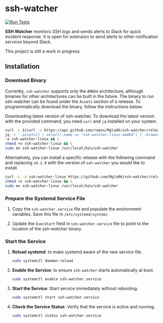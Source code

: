# ssh-watcher

[![Run Tests](https://github.com/Mgla96/ssh-watcher/actions/workflows/main.yml/badge.svg?branch=main)](https://github.com/Mgla96/ssh-watcher/actions/workflows/main.yml)

**SSH Watcher** monitors SSH logs and sends alerts to Slack for quick incident response. It is open for extension to send alerts to other notification services beyond Slack.

This project is still a work in progress.

## Installation

### Download Binary

Currently, `ssh-watcher` supports only the `AMD64` architecture, although binaries for other architectures can be built in the future. The binary to run ssh-watcher can be found under the `Assets` section of a release. To programmatically download the binary, follow the instructions below:

Downloading latest version of ssh-watcher. To download the latest version with the provided command, you need `curl` and `jq` installed on your system.

```bash
curl -L $(curl -s https://api.github.com/repos/Mgla96/ssh-watcher/releases/latest | \
jq -r '.assets[] | select(.name == "ssh-watcher-linux-amd64") | .browser_download_url') \
-o ssh-watcher-linux && \
chmod +x ssh-watcher-linux && \
sudo mv ssh-watcher-linux /usr/local/bin/ssh-watcher
```

Alternatively, you can install a specific release with the following command and replacing `v0.1.0` with the version of
`ssh-watcher` you would like to install.

```bash
curl -L -o ssh-watcher-linux https://github.com/Mgla96/ssh-watcher/releases/download/v0.1.0/ssh-watcher-linux-amd64 && \
chmod +x ssh-watcher-linux && \
sudo mv ssh-watcher-linux /usr/local/bin/ssh-watcher
```

### Prepare the Systemd Service File

1. Copy the `ssh-watcher.service` file and populate the environment variables. Save this file in `/etc/systemd/system/`.

2. Update the `ExecStart` field in `ssh-watcher.service` file to point to the location of the ssh-watcher binary.

### Start the Service

1. **Reload systemd**: to make systemd aware of the new service file.

    ```bash
    sudo systemctl daemon-reload
    ```

2. **Enable the Service**: to ensure `ssh-watcher` starts automatically at boot.

    ```bash
    sudo systemctl enable ssh-watcher.service
    ```

3. **Start the Service**: Start service immediately without rebooting.

    ```bash
    sudo systemctl start ssh-watcher.service
    ```

4. **Check the Service Status**: Verify that the service is active and running.

    ```bash
    sudo systemctl status ssh-watcher.service
    ```
